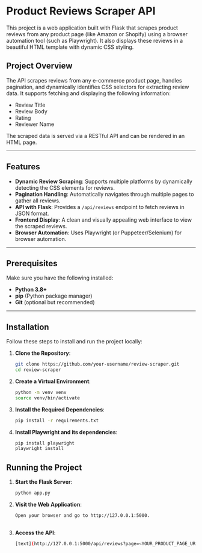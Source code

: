 # Product Reviews Scraper API

This project is a web application built with Flask that scrapes product reviews from any product page (like Amazon or Shopify) using a browser automation tool (such as Playwright). It also displays these reviews in a beautiful HTML template with dynamic CSS styling.




## Project Overview

The API scrapes reviews from any e-commerce product page, handles pagination, and dynamically identifies CSS selectors for extracting review data. It supports fetching and displaying the following information:
- Review Title
- Review Body
- Rating
- Reviewer Name

The scraped data is served via a RESTful API and can be rendered in an HTML page.

---

## Features

- **Dynamic Review Scraping**: Supports multiple platforms by dynamically detecting the CSS elements for reviews.
- **Pagination Handling**: Automatically navigates through multiple pages to gather all reviews.
- **API with Flask**: Provides a `/api/reviews` endpoint to fetch reviews in JSON format.
- **Frontend Display**: A clean and visually appealing web interface to view the scraped reviews.
- **Browser Automation**: Uses Playwright (or Puppeteer/Selenium) for browser automation.

---

## Prerequisites

Make sure you have the following installed:

- **Python 3.8+**
- **pip** (Python package manager)
- **Git** (optional but recommended)

---

## Installation

Follow these steps to install and run the project locally:

1. **Clone the Repository**:

   ```bash
   git clone https://github.com/your-username/review-scraper.git
   cd review-scraper

2.  **Create a Virtual Environment**:
    ```bash
    python -m venv venv
    source venv/bin/activate   

3.  **Install the Required Dependencies**:
    ```bash
    pip install -r requirements.txt

4.  **Install Playwright and its dependencies**:
    ```bash
    pip install playwright
    playwright install

## Running the Project

1.  **Start the Flask Server**:
    ```bash
    python app.py

2.  **Visit the Web Application**: 
    ```bash
    Open your browser and go to http://127.0.0.1:5000.
 
3.  **Access the API**:
    ```bash
    [text](http://127.0.0.1:5000/api/reviews?page=<YOUR_PRODUCT_PAGE_URL>)

    